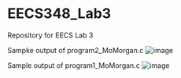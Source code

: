 # EECS348_Lab3
Repository for EECS Lab 3

Sampke output of program2_MoMorgan.c
![image](https://user-images.githubusercontent.com/79611881/219840104-5ac2a6b7-123d-4e55-94e5-fa7d8eb230a9.png)


Sample output of program1_MoMorgan.c
![image](https://user-images.githubusercontent.com/79611881/219840638-fb065c3c-bf85-458e-95e1-b2cbed36b802.png)
